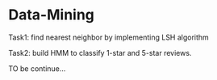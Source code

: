 # Data-Mining
Task1: find nearest neighbor by implementing LSH algorithm

Task2: build HMM to classify 1-star and 5-star reviews.

TO be continue...
